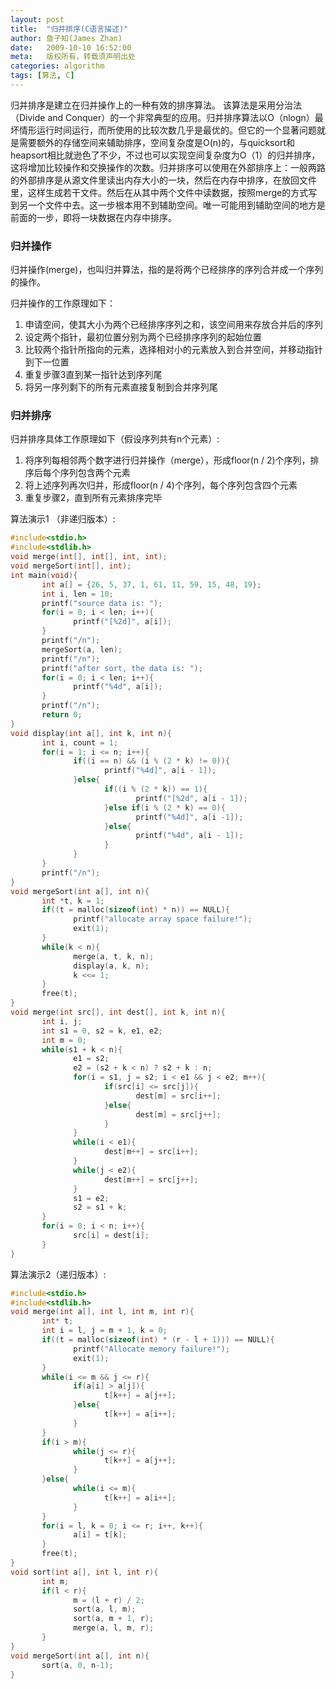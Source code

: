 ```yaml
---
layout: post
title:  "归并排序(C语言描述)"
author: 詹子知(James Zhan)
date:   2009-10-10 16:52:00
meta:   版权所有，转载须声明出处
categories: algorithm
tags: [算法, C]
---
```


归并排序是建立在归并操作上的一种有效的排序算法。
该算法是采用分治法（Divide and Conquer）的一个非常典型的应用。归并排序算法以O（nlogn）最坏情形运行时间运行，而所使用的比较次数几乎是最优的。但它的一个显著问题就是需要额外的存储空间来辅助排序，空间复杂度是O(n)的，与quicksort和heapsort相比就逊色了不少，不过也可以实现空间复杂度为O（1）的归并排序，这将增加比较操作和交换操作的次数。归并排序可以使用在外部排序上：一般两路的外部排序是从源文件里读出内存大小的一块，然后在内存中排序，在放回文件里，这样生成若干文件。然后在从其中两个文件中读数据，按照merge的方式写到另一个文件中去。这一步根本用不到辅助空间。唯一可能用到辅助空间的地方是前面的一步，即将一块数据在内存中排序。
  
### 归并操作

归并操作(merge)，也叫归并算法，指的是将两个已经排序的序列合并成一个序列的操作。

归并操作的工作原理如下：

1. 申请空间，使其大小为两个已经排序序列之和，该空间用来存放合并后的序列
2. 设定两个指针，最初位置分别为两个已经排序序列的起始位置
3. 比较两个指针所指向的元素，选择相对小的元素放入到合并空间，并移动指针到下一位置
4. 重复步骤3直到某一指针达到序列尾
5. 将另一序列剩下的所有元素直接复制到合并序列尾
 
### 归并排序
归并排序具体工作原理如下（假设序列共有n个元素）:

1. 将序列每相邻两个数字进行归并操作（merge），形成floor(n / 2)个序列，排序后每个序列包含两个元素
2. 将上述序列再次归并，形成floor(n / 4)个序列，每个序列包含四个元素
3. 重复步骤2，直到所有元素排序完毕  


算法演示1 （非递归版本）: 

~~~c
#include<stdio.h>
#include<stdlib.h> 
void merge(int[], int[], int, int);
void mergeSort(int[], int); 
int main(void){
       int a[] = {26, 5, 37, 1, 61, 11, 59, 15, 48, 19};
       int i, len = 10;
       printf("source data is: ");
       for(i = 0; i < len; i++){
              printf("[%2d]", a[i]);
       }
       printf("/n");
       mergeSort(a, len);
       printf("/n");
       printf("after sort, the data is: ");
       for(i = 0; i < len; i++){
              printf("%4d", a[i]);
       }
       printf("/n");
       return 0;
} 
void display(int a[], int k, int n){  
       int i, count = 1;
       for(i = 1; i <= n; i++){
              if((i == n) && (i % (2 * k) != 0)){
                     printf("%4d]", a[i - 1]);
              }else{
                     if((i % (2 * k)) == 1){
                            printf("[%2d", a[i - 1]);
                     }else if(i % (2 * k) == 0){
                            printf("%4d]", a[i -1]);
                     }else{
                            printf("%4d", a[i - 1]);
                     }
              }    
       }
       printf("/n");
} 
void mergeSort(int a[], int n){
       int *t, k = 1;
       if((t = malloc(sizeof(int) * n)) == NULL){
              printf("allocate array space failure!");
              exit(1);
       }    
       while(k < n){
              merge(a, t, k, n);
              display(a, k, n);
              k <<= 1;
       }
       free(t);
} 
void merge(int src[], int dest[], int k, int n){
       int i, j;
       int s1 = 0, s2 = k, e1, e2;
       int m = 0;
       while(s1 + k < n){
              e1 = s2;
              e2 = (s2 + k < n) ? s2 + k : n;
              for(i = s1, j = s2; i < e1 && j < e2; m++){
                     if(src[i] <= src[j]){
                            dest[m] = src[i++];
                     }else{
                            dest[m] = src[j++];
                     }                  
              }
              while(i < e1){
                     dest[m++] = src[i++];
              }
              while(j < e2){
                     dest[m++] = src[j++];
              }
              s1 = e2;
              s2 = s1 + k;
       }
       for(i = 0; i < n; i++){
              src[i] = dest[i];
       }
} 
~~~

算法演示2（递归版本）:

~~~c
#include<stdio.h>
#include<stdlib.h>  
void merge(int a[], int l, int m, int r){
       int* t;
       int i = l, j = m + 1, k = 0;
       if((t = malloc(sizeof(int) * (r - l + 1))) == NULL){
              printf("Allocate memory failure!");
              exit(1);
       }
       while(i <= m && j <= r){
              if(a[i] > a[j]){
                     t[k++] = a[j++];
              }else{
                     t[k++] = a[i++];
              }
       }
       if(i > m){
              while(j <= r){
                     t[k++] = a[j++];
              }
       }else{
              while(i <= m){
                     t[k++] = a[i++];
              }
       }
       for(i = l, k = 0; i <= r; i++, k++){
              a[i] = t[k];
       }
       free(t);
}
void sort(int a[], int l, int r){
       int m;
       if(l < r){
              m = (l + r) / 2;      
              sort(a, l, m);
              sort(a, m + 1, r);
              merge(a, l, m, r);
       }
}  
void mergeSort(int a[], int n){
       sort(a, 0, n-1);
}
~~~
 